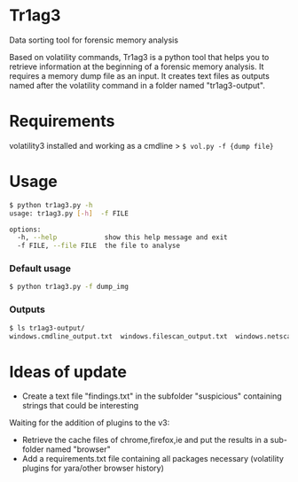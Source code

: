 # Tr1ag3
Data sorting tool for forensic memory analysis

Based on volatility commands, Tr1ag3 is a python tool that helps you to retrieve information at the beginning of a forensic memory analysis.
It requires a memory dump file as an input. 
It creates text files as outputs named after the volatility command in a folder named "tr1ag3-output".

# Requirements

volatility3 installed and working as a cmdline > ``` $ vol.py -f {dump file} ```

# Usage
```sh
$ python tr1ag3.py -h
usage: tr1ag3.py [-h]  -f FILE

options:
  -h, --help            show this help message and exit
  -f FILE, --file FILE  the file to analyse
```

### Default usage
```sh
$ python tr1ag3.py -f dump_img
```

### Outputs
```sh
$ ls tr1ag3-output/
windows.cmdline_output.txt  windows.filescan_output.txt  windows.netscan_output.txt  windows.pslist_output.txt
```

# Ideas of update

- Create a text file "findings.txt" in the subfolder "suspicious" containing strings that could be interesting

 Waiting for the addition of plugins to the v3:
 
- Retrieve the cache files of chrome,firefox,ie and put the results in a sub-folder named "browser"
- Add a requirements.txt file containing all packages necessary (volatility plugins for yara/other browser history) 
